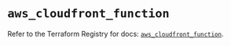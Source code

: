 # `aws_cloudfront_function`

Refer to the Terraform Registry for docs: [`aws_cloudfront_function`](https://registry.terraform.io/providers/hashicorp/aws/5.38.0/docs/resources/cloudfront_function).
